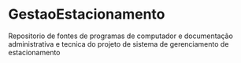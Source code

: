 # GestaoEstacionamento
Repositorio de fontes de programas de computador e documentação administrativa e tecnica do projeto de sistema de gerenciamento de estacionamento
